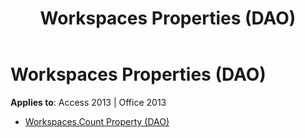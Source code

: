 ﻿---
title: Workspaces Properties (DAO)
TOCTitle: Properties
ms:assetid: aa635361-13d8-40b9-ac10-b0cfe8271273
ms:mtpsurl: https://msdn.microsoft.com/library/Dn142617(v=office.15)
ms:contentKeyID: 52073854
ms.date: 09/18/2015
mtps_version: v=office.15
---

# Workspaces Properties (DAO)


**Applies to**: Access 2013 | Office 2013



  - [Workspaces.Count Property (DAO)](workspaces-count-property-dao.md)

